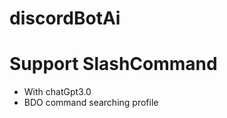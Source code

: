 # discordBotAi
 
Support SlashCommand
====================
- With chatGpt3.0
- BDO command searching profile
